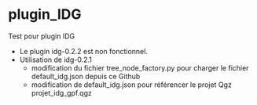 # plugin_IDG
Test pour plugin IDG
- Le plugin idg-0.2.2 est non fonctionnel.
- Utilisation de idg-0.2.1
  - modification du fichier tree_node_factory.py pour charger le fichier default_idg.json depuis ce Github
  - modification de default_idg.json pour référencer le projet Qgz projet_idg_gpf.qgz 
